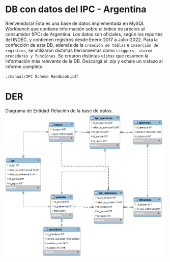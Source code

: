 # DB con datos del IPC - Argentina
Bienvenido/a! Esta es una base de datos implementada en MySQL Workbench que contiene información sobre el índice de precios al consumidor (IPC) de Argentina. Los datos son oficiales, según los reportes del INDEC, y contienen registros desde Enero-2017 a Julio-2022.
Para la confección de esta DB, además de la `creación de tablas` e `inserción de registros`, se utilizaron distintas herramientas como `triggers, stored procedures y funciones`. Se crearon distintas `vistas` que resumen la información más relevante de la DB.
Descargá el .zip y echale un vistazo al informe completo:
```
./manual/IPC Schema Handbook.pdf
```

# DER
Diagrama de Entidad-Relación de la base de datos.
![DER](./der/DER.png)